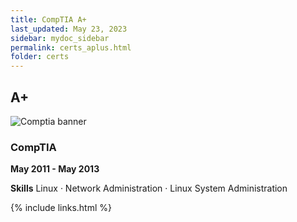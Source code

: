 ```yaml
---
title: CompTIA A+
last_updated: May 23, 2023
sidebar: mydoc_sidebar
permalink: certs_aplus.html
folder: certs
---
```


## A+

![Comptia banner]({{site.url}}{{site.baseurl}}/images/aplus.jpeg)

### CompTIA

**May 2011 - May 2013**


**Skills** Linux · Network Administration · Linux System Administration

{% include links.html %}
